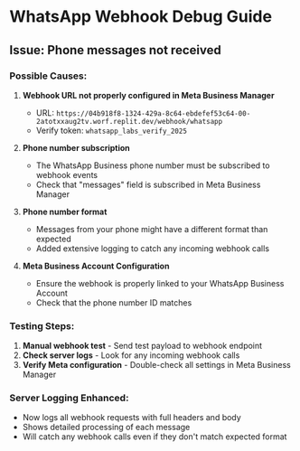 # WhatsApp Webhook Debug Guide

## Issue: Phone messages not received

### Possible Causes:

1. **Webhook URL not properly configured in Meta Business Manager**
   - URL: `https://04b918f8-1324-429a-8c64-ebdefef53c64-00-2atotxxaug2tv.worf.replit.dev/webhook/whatsapp`
   - Verify token: `whatsapp_labs_verify_2025`

2. **Phone number subscription**
   - The WhatsApp Business phone number must be subscribed to webhook events
   - Check that "messages" field is subscribed in Meta Business Manager

3. **Phone number format**
   - Messages from your phone might have a different format than expected
   - Added extensive logging to catch any incoming webhook calls

4. **Meta Business Account Configuration**
   - Ensure the webhook is properly linked to your WhatsApp Business Account
   - Check that the phone number ID matches

### Testing Steps:

1. **Manual webhook test** - Send test payload to webhook endpoint
2. **Check server logs** - Look for any incoming webhook calls
3. **Verify Meta configuration** - Double-check all settings in Meta Business Manager

### Server Logging Enhanced:
- Now logs all webhook requests with full headers and body
- Shows detailed processing of each message
- Will catch any webhook calls even if they don't match expected format